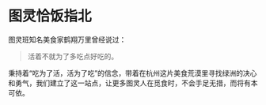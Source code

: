 # 图灵恰饭指北

图灵班知名美食家鹤翔万里曾经说过：

> 活着不就为了多吃点好吃的。

秉持着“吃为了活，活为了吃”的信念，带着在杭州这片美食荒漠里寻找绿洲的决心和勇气，我们建立了这一站点，让更多图灵人在觅食时，不会手足无措，而将有本可依。